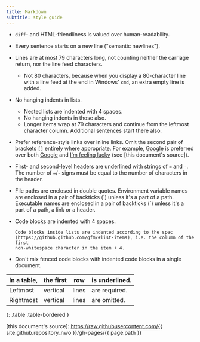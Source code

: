 ```yaml
---
title: Markdown
subtitle: style guide
---
```

* `diff`- and HTML-friendliness is valued over human-readability.
* Every sentence starts on a new line ("semantic newlines").
* Lines are at most 79 characters long, not counting neither the carriage
return, nor the line feed characters.
    * Not 80 characters, because when you display a 80-character line with a
line feed at the end in Windows' `cmd`, an extra empty line is added.
* No hanging indents in lists.
    * Nested lists are indented with 4 spaces.
    * No hanging indents in those also.
    * Longer items wrap at 79 characters and continue from the leftmost
character column.
Additional sentences start there also.
* Prefer reference-style links over inline links.
Omit the second pair of brackets `[]` entirely where appropriate.
For example, [Google] is preferred over both [Google](https://ya.ru) and
[I'm feeling lucky][google] (see [this document's source]).
* First- and second-level headers are underlined with strings of `=` and `-`.
The number of `=`/`-` signs must be equal to the number of characters in the
header.
* File paths are enclosed in double quotes.
Environment variable names are enclosed in a pair of backticks (\`) unless it's
a part of a path.
Executable names are enclosed in a pair of backticks (\`) unless it's a part of
a path, a link or a header.
* Code blocks are indented with 4 spaces.

      Code blocks inside lists are indented according to the spec
      (https://github.github.com/gfm/#list-items), i.e. the column of the first
      non-whitespace character in the item + 4.

* Don't mix fenced code blocks with indented code blocks in a single document.

| In a table, | the first | row   | is underlined.
| ----------- | --------- | ----- | --------------
| Leftmost    | vertical  | lines | are required.
| Rightmost   | vertical  | lines | are omitted.
{: .table .table-bordered }

[Google]: https://www.google.com/
[this document's source]: https://raw.githubusercontent.com/{{ site.github.repository_nwo }}/gh-pages/{{ page.path }}
